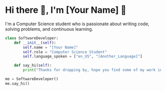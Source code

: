 # Hi there 👋, I'm [Your Name] 🚀

I'm a Computer Science student who is passionate about writing code, solving problems, and continuous learning.

```python
class SoftwareDeveloper:
    def __init__(self):
        self.name = "[Your Name]"
        self.role = "Computer Science Student"
        self.language_spoken = ["en_US", "[Another_Language]"]

    def say_hi(self):
        print("Thanks for dropping by, hope you find some of my work interesting.")

me = SoftwareDeveloper()
me.say_hi()
